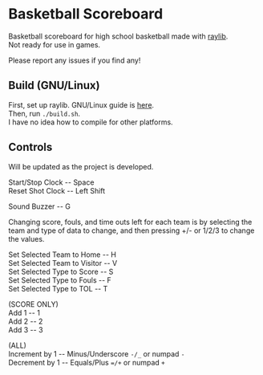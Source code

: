 # Basketball Scoreboard
Basketball scoreboard for high school basketball made with <a href="https://github.com/raysan5/raylib">raylib</a>. <br>
Not ready for use in games.

Please report any issues if you find any!

## Build (GNU/Linux)
First, set up raylib. GNU/Linux guide is <a href="https://github.com/raysan5/raylib/wiki/Working-on-GNU-Linux">here</a>. <br>
Then, run `./build.sh`. <br>
I have no idea how to compile for other platforms.

## Controls
Will be updated as the project is developed.

Start/Stop Clock -- Space <br>
Reset Shot Clock -- Left Shift

Sound Buzzer -- G

Changing score, fouls, and time outs left for each team is by selecting the team and type of data to change, and then pressing +/- or 1/2/3 to change the values.

Set Selected Team to Home -- H <br>
Set Selected Team to Visitor -- V <br>
Set Selected Type to Score -- S <br>
Set Selected Type to Fouls -- F <br>
Set Selected Type to TOL -- T

(SCORE ONLY) <br>
Add 1 -- 1 <br>
Add 2 -- 2 <br>
Add 3 -- 3

(ALL) <br>
Increment by 1 -- Minus/Underscore `-/_` or numpad `-`<br>
Decrement by 1 -- Equals/Plus `=/+` or numpad `+`
